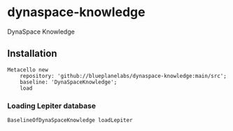 # dynaspace-knowledge
DynaSpace Knowledge

## Installation

```
Metacello new
	repository: 'github://blueplanelabs/dynaspace-knowledge:main/src';
	baseline: 'DynaSpaceKnowledge';
	load
```

### Loading Lepiter database


```
BaselineOfDynaSpaceKnowledge loadLepiter
```
